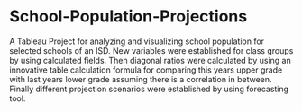 # School-Population-Projections
A Tableau Project for analyzing and visualizing school population for selected schools of an ISD. New variables were established for class groups by using calculated fields. Then diagonal ratios were calculated by using an innovative table calculation formula for comparing this years upper grade with last years lower grade assuming there is a correlation in between.  Finally different projection scenarios were established by using forecasting tool. 
